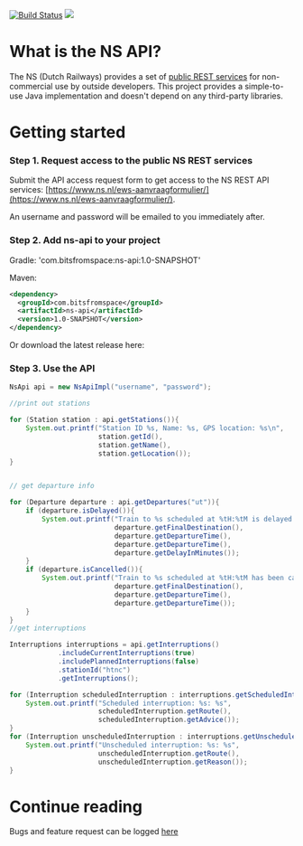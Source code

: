 [![Build Status](https://travis-ci.org/chrismaroud/ns-api.svg?branch=master)](https://travis-ci.org/chrismaroud/ns-api)
![](https://upload.wikimedia.org/wikipedia/en/d/dd/Nederlandse_spoorwegen_logo.svg)
# What is the NS API?
The NS (Dutch Railways) provides a set of [public REST services](http://www.ns.nl/api/api) for non-commercial use by outside developers. This project provides a simple-to-use Java implementation and doesn't depend on any third-party libraries.

# Getting started

### Step 1. Request access to the public NS REST services
Submit the API access request form to get access to the NS REST API services:  [https://www.ns.nl/ews-aanvraagformulier/](https://www.ns.nl/ews-aanvraagformulier/). 

An username and password will be emailed to you immediately after.

### Step 2. Add ns-api to your project
Gradle:
    'com.bitsfromspace:ns-api:1.0-SNAPSHOT'

Maven:
```xml
<dependency>
  <groupId>com.bitsfromspace</groupId>
  <artifactId>ns-api</artifactId>
  <version>1.0-SNAPSHOT</version>
</dependency>
```
Or download the latest release here: 

### Step 3. Use the API
```java
NsApi api = new NsApiImpl("username", "password");

//print out stations

for (Station station : api.getStations()){
    System.out.printf("Station ID %s, Name: %s, GPS location: %s\n", 
                      station.getId(),
                      station.getName(), 
                      station.getLocation()); 
}


// get departure info

for (Departure departure : api.getDepartures("ut")){
    if (departure.isDelayed()){
        System.out.printf("Train to %s scheduled at %tH:%tM is delayed by %d minutes.", 
                          departure.getFinalDestination(),
                          departure.getDepartureTime(),
                          departure.getDepartureTime(),
                          departure.getDelayInMinutes());
    }
    if (departure.isCancelled()){
        System.out.printf("Train to %s scheduled at %tH:%tM has been cancelled.", 
                          departure.getFinalDestination(),
                          departure.getDepartureTime(),
                          departure.getDepartureTime());
    }
}
//get interruptions

Interruptions interruptions = api.getInterruptions()
            .includeCurrentInterruptions(true)
            .includePlannedInterruptions(false)
            .stationId("htnc")
            .getInterruptions();

for (Interruption scheduledInterruption : interruptions.getScheduledInterruptions()){
    System.out.printf("Scheduled interruption: %s: %s", 
                      scheduledInterruption.getRoute(), 
                      scheduledInterruption.getAdvice());
}
for (Interruption unscheduledInterruption : interruptions.getUnscheduledInterruptions()){
    System.out.printf("Unscheduled interruption: %s: %s", 
                      unscheduledInterruption.getRoute(), 
                      unscheduledInterruption.getReason());
}

```
# Continue reading
Bugs and feature request can be logged [here](/chrismaroud/ns-api/issues)
